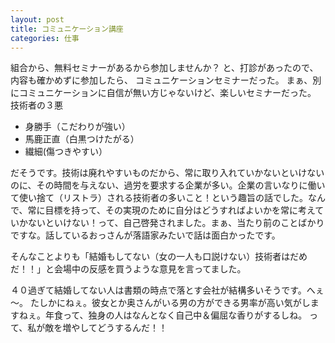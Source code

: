 ```yaml
---
layout: post
title: コミュニケーション講座
categories: 仕事
---
```


組合から、無料セミナーがあるから参加しませんか？
と、打診があったので、内容も確かめずに参加したら、
コミュニケーションセミナーだった。
まぁ、別にコミュニケーションに自信が無い方じゃないけど、楽しいセミナーだった。
技術者の３悪

* 身勝手（こだわりが強い）
* 馬鹿正直（白黒つけたがる）
* 繊細(傷つきやすい）

だそうです。技術は廃れやすいものだから、常に取り入れていかないといけないのに、その時間を与えない、過労を要求する企業が多い。企業の言いなりに働いて使い捨て（リストラ）される技術者の多いこと！という趣旨の話でした。なんで、常に目標を持って、その実現のために自分はどうすればよいかを常に考えていかないといけない！って、自己啓発されました。まぁ、当たり前のことばかりですな。話しているおっさんが落語家みたいで話は面白かったです。

そんなことよりも「結婚もしてない（女の一人も口説けない）技術者はだめだ！！」と会場中の反感を買うような意見を言ってました。

４０過ぎて結婚してない人は書類の時点で落とす会社が結構多いそうです。へぇ～。
たしかにねぇ。彼女とか奥さんがいる男の方ができる男率が高い気がしますねぇ。年食って、独身の人はなんとなく自己中＆偏屈な香りがするしね。
って、私が敵を増やしてどうするんだ！！

